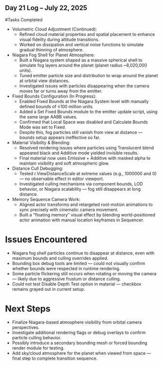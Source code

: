 ## Day 21 Log – July 22, 2025

#Tasks Completed
- Volumetric Cloud Adjustment (Continued):
  - Refined cloud material properties and spatial placement to enhance visual fidelity during altitude transitions.
  - Worked on dissipation and vertical noise functions to simulate gradual thinning of atmosphere.
- Niagara Fog Shell for Planet Atmosphere:
  - Built a Niagara system shaped as a massive spherical shell to simulate fog layers around the planet (planet radius ~8,020,000 units).
  - Tuned emitter particle size and distribution to wrap around the planet at orbital view distances.
  - Investigated issues with particles disappearing when the camera moves far or turns away from the emitter.
- Fixed Bounds Configuration (In Progress):
  - Enabled Fixed Bounds at the Niagara System level with manually defined bounds of ±100 million units.
  - Added a Set Fixed Bounds module to the emitter update script, using the same large AABB values.
  - Confirmed that Local Space was disabled and Calculate Bounds Mode was set to Fixed.
  - Despite this, fog particles still vanish from view at distance — bounds setup appears ineffective so far.
- Material Visibility & Blending:
  - Resolved rendering issues where particles using Translucent blend appeared black and Additive mode yielded invisible results.
  - Final material now uses Emissive + Additive with masked alpha to maintain visibility and soft atmospheric glow.
- Distance Cull Debugging:
  - Tested r.ViewDistanceScale at extreme values (e.g., 1000000 and 0) — no observable effect in editor viewport.
  - Investigated culling mechanisms via component bounds, LOD behavior, or Niagara scalability — fog still disappears at long distance.
- Memory Sequence Camera Work:
  - Aligned actor transforms and retargeted root-motion animations to sync precisely with cinematic camera movement.
  - Built a “floating memory” visual effect by blending world-positioned actor animation with manual location keyframes in Sequencer.

# Issues Encountered
- Niagara fog shell particles continue to disappear at distance, even with maximum bounds and culling overrides applied.
- Bounding box debug tools are limited — could not visually confirm whether bounds were respected in runtime rendering.
- Some particle flickering still occurs when rotating or moving the camera — likely due to aggressive frustum or distance culling.
- Could not test Disable Depth Test option in material — checkbox remains grayed out in current setup.

# Next Steps
- Finalize Niagara-based atmosphere visibility from orbital camera perspectives.
- Investigate additional rendering flags or debug overlays to confirm particle culling behavior.
- Possibly introduce a secondary bounding mesh or forced bounding render module for testing.
- Add sky/cloud atmosphere for the planet when viewed from space — final step to complete transition sequence.
